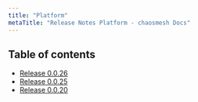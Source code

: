 ```yaml
---
title: "Platform"
metaTitle: "Release Notes Platform - chaosmesh Docs"
---
```


## Table of contents

* [Release 0.0.26](platform/1-0026)
* [Release 0.0.25](platform/2-0025)
* [Release 0.0.20](platform/3-0020)

